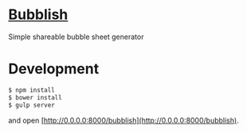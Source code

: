 # [Bubblish](http://meganemura.github.io/bubblish)

Simple shareable bubble sheet generator

# Development

```bash
$ npm install
$ bower install
$ gulp server
```

and open [http://0.0.0.0:8000/bubblish](http://0.0.0.0:8000/bubblish).
